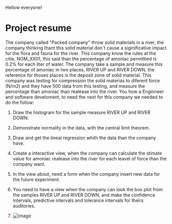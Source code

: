 Hellow everyone!

# Project resume
The company called "Packed company" throw solid materials in a river, the company thinking thant this solid material don´t cause a siginificative impact for the flora and fauna for the river.
This company know the rules at the citie, NOM_XX01, this said than the percentage of amoniac permittied is 0.2% for each liter of water.
The company take a sample and measure this percentage of amoniac in two places, RIVER UP and RIVER DOWN, the reference for thoses places is the deposit zone of solid material.
This company was testing for compression the solid materias to diferent force (N/m2) and they have 500 data from this testing, and measure the percentage than amoniac than realease into the river.
You how a Enginneer and software develoment, to need the next for this company we needed to do the follow:
1. Draw the histogram for the sample measure RIVER UP and RIVER DOWN.
2. Demonstrate normality in the data, with the central limit theorem.
3. Draw and get the lineal regression whith the data than the company have.
4. Create a interactive view, when the company can calculate the stimate value for amoniac realease into the river for each leavel of force than the company want.
5. In the view about, need a form when the company insert new data for the future experiment.
6. You need to have a view when the company can look the box plot from the samples RIVER UP and RIVER DOWN, and make the confidence intervals, predictive intervals and tolerance intervals for theirs auditories.

7. ![image](https://github.com/ferchangodjango/Statistical_report/assets/68520215/fe85a75f-1b36-4fe1-9cb7-c487f77e5bac)

 
